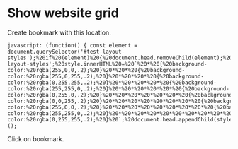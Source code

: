 # Show website grid

Create bookmark with this location.

	javascript: (function() { const element = document.querySelector('#test-layout-styles');%20if%20(element)%20{%20document.head.removeChild(element);%20}%20else%20{%20const%20style%20=%20document.createElement('style');%20style.id%20=%20'test-layout-styles';%20style.innerHTML%20=%20`%20*%20{%20background-color:%20rgba(255,0,0,.2);%20}%20*%20*%20{%20background-color:%20rgba(255,0,255,.2);%20}%20*%20*%20*%20{%20background-color:%20rgba(0,255,255,.2);%20}%20*%20*%20*%20*%20{%20background-color:%20rgba(255,255,0,.2);%20}%20*%20*%20*%20*%20*%20{%20background-color:%20rgba(0,255,0,.2);%20}%20*%20*%20*%20*%20*%20*%20{%20background-color:%20rgba(0,0,255,.2);%20}%20*%20*%20*%20*%20*%20*%20*%20{%20background-color:%20rgba(255,0,0,.2);%20}%20*%20*%20*%20*%20*%20*%20*%20*%20{%20background-color:%20rgba(255,255,0,.2);%20}%20*%20*%20*%20*%20*%20*%20*%20*%20*%20{%20background-color:%20rgba(0,255,255,.2);%20}%20`;%20document.head.appendChild(style);%20}%20})();

Click on bookmark.

